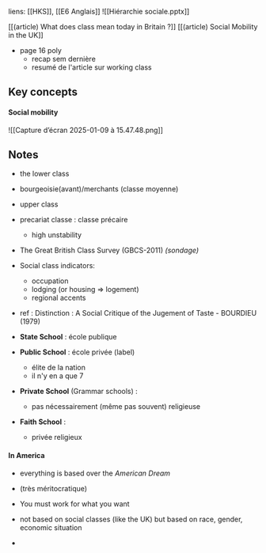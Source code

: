 liens: [[HKS]], [[E6 Anglais]]
![[Hiérarchie sociale.pptx]]

[[(article) What does class mean today in Britain ?]]
[[(article) Social Mobility in the UK]]

- page 16 poly 
	- recap sem dernière
	- resumé de l'article sur working class
## Key concepts
#### Social mobility
![[Capture d’écran 2025-01-09 à 15.47.48.png]]

## Notes
- the lower class
- bourgeoisie(avant)/merchants (classe moyenne)
- upper class

- precariat classe : classe précaire
	- high unstability
- The Great British Class Survey (GBCS-2011) *(sondage)*
- Social class indicators:
	- occupation
	- lodging (or housing => logement)
	- regional accents
- ref : Distinction : A Social Critique of the Jugement of Taste - BOURDIEU (1979)

- **State School** : école publique
- **Public School** : école privée (label)
	- élite de la nation
	- il n'y en a que 7
- **Private School** (Grammar schools) : 
	- pas nécessairement (même pas souvent) religieuse
- **Faith School** :
	- privée religieux



#### In America
- everything is based over the *American Dream*
- (très méritocratique)
- You must work for what you want

- not based on social classes (like the UK) but based on race, gender, economic situation
- 
